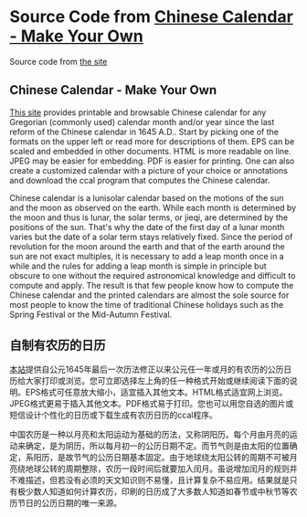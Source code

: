 # Source Code from [Chinese Calendar - Make Your Own](http://ccal.chinesebay.com/)

Source code from [the site](http://ccal.chinesebay.com/)

## Chinese Calendar - Make Your Own

[This site](http://ccal.chinesebay.com/) provides printable and browsable Chinese calendar for any Gregorian (commonly used) calendar month and/or year since the last reform of the Chinese calendar in 1645 A.D.. Start by picking one of the formats on the upper left or read more for descriptions of them. EPS can be scaled and embedded in other documents. HTML is more readable on line. JPEG may be easier for embedding. PDF is easier for printing. One can also create a customized calendar with a picture of your choice or annotations and download the ccal program that computes the Chinese calendar.

Chinese calendar is a lunisolar calendar based on the motions of the sun and the moon as observed on the earth. While each month is determined by the moon and thus is lunar, the solar terms, or jieqi, are determined by the positions of the sun. That's why the date of the first day of a lunar month varies but the date of a solar term stays relatively fixed. Since the period of revolution for the moon around the earth and that of the earth around the sun are not exact multiples, it is necessary to add a leap month once in a while and the rules for adding a leap month is simple in principle but obscure to one without the required astronomical knowledge and difficult to compute and apply. The result is that few people know how to compute the Chinese calendar and the printed calendars are almost the sole source for most people to know the time of traditional Chinese holidays such as the Spring Festival or the Mid-Autumn Festival.

## 自制有农历的日历

[本站](http://ccal.chinesebay.com/index.html.cn)提供自公元1645年最后一次历法修正以来公元任一年或月的有农历的公历日历给大家打印或浏览。您可立即选择左上角的任一种格式开始或继续阅读下面的说明。EPS格式可任意放大缩小，适宜插入其他文本。HTML格式适宜网上浏览。JPEG格式更易于插入其他文本。PDF格式易于打印。您也可以用您自选的图片或短信设计个性化的日历或下载生成有农历日历的ccal程序。

中国农历是一种以月亮和太阳运动为基础的历法，又称阴阳历。每个月由月亮的运动来确定，是为阴历，所以每月初一的公历日期不定。而节气则是由太阳的位置确定，系阳历，是故节气的公历日期基本固定。由于地球绕太阳公转的周期不可被月亮绕地球公转的周期整除，农历一段时间后就要加入闰月。虽说增加闰月的规则并不难描述，但若没有必须的天文知识则不易懂，且计算复杂不易应用。结果就是只有极少数人知道如何计算农历，印刷的日历成了大多数人知道如春节或中秋节等农历节日的公历日期的唯一来源。

